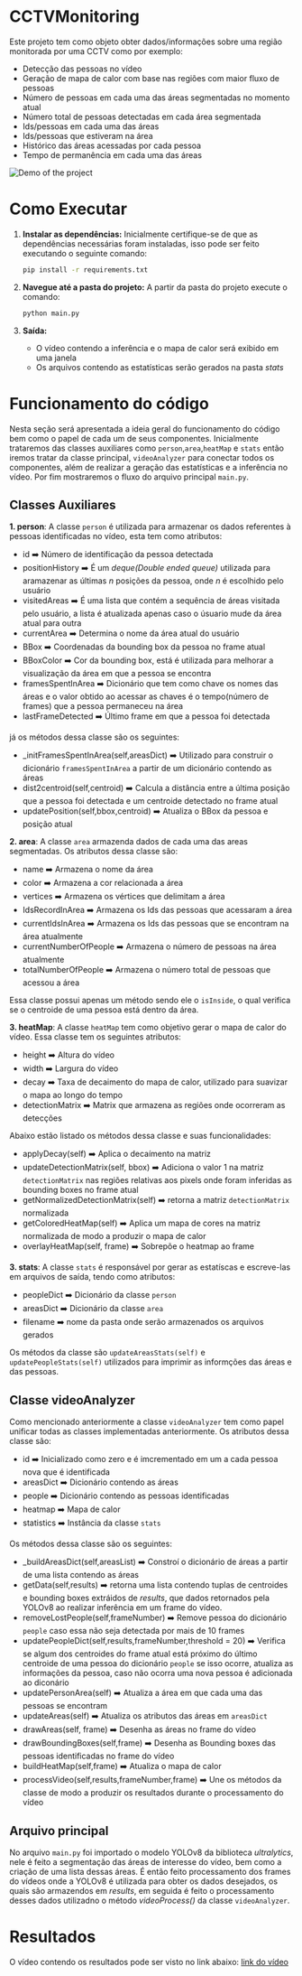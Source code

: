 # CCTVMonitoring

Este projeto tem como objeto obter dados/informações sobre uma região monitorada por uma CCTV como por exemplo:
- Detecção das pessoas no vídeo
- Geração de mapa de calor com base nas regiões com maior fluxo de pessoas
- Número de pessoas em cada uma das áreas segmentadas no momento atual
- Número total de pessoas detectadas em cada área segmentada
- Ids/pessoas em cada uma das áreas
- Ids/pessoas que estiveram na área
- Histórico das áreas acessadas por cada pessoa
- Tempo de permanência em cada uma das áreas

![Demo of the project](./readme_data/output.gif)

# Como Executar

1. **Instalar as dependências:**
   Inicialmente certifique-se de que as dependências necessárias foram instaladas, isso pode ser feito executando o seguinte comando:

   ```bash
   pip install -r requirements.txt
   ```
2. **Navegue até a pasta do projeto:**
     A partir da pasta do projeto execute o comando:
     ```bash
     python main.py
     ```
3. **Saída:**
   - O vídeo contendo a inferência e o mapa de calor será exibido em uma janela
   - Os arquivos contendo as estatísticas serão gerados na pasta *stats*
   


# Funcionamento do código
Nesta seção será apresentada a ideia geral do funcionamento do código bem como o papel de cada um de seus componentes. Inicialmente trataremos das classes auxiliares como `person`,`area`,`heatMap` e `stats` então iremos tratar da classe principal, `videoAnalyzer` para conectar todos os componentes, além de realizar a geração das estatísticas e a inferência no vídeo. Por fim mostraremos o fluxo do arquivo principal `main.py`.

## Classes Auxiliares
**1. person**: A classe `person` é utilizada para armazenar os dados referentes à pessoas identificadas no vídeo, esta tem como atributos:

- id ➡️ Número de identificação da pessoa detectada
- positionHistory ➡️ É um *deque(Double ended queue)* utilizada para aramazenar as últimas *n* posições da pessoa, onde *n* é escolhido pelo usuário
- visitedAreas ➡️ É uma lista que contém a sequência de áreas visitada pelo usuário, a lista é atualizada apenas caso o úsuario mude da área atual para outra
- currentArea ➡️ Determina o nome da área atual do usuário
- BBox ➡️ Coordenadas da bounding box da pessoa no frame atual
- BBoxColor ➡️ Cor da bounding box, está é utilizada para melhorar a visualização da área em que a pessoa se encontra
- framesSpentInArea ➡️ Dicionário que tem como chave os nomes das áreas e o valor obtido ao acessar as chaves é o tempo(número de frames) que a pessoa permaneceu na área
- lastFrameDetected ➡️ Último frame em que a pessoa foi detectada

já os métodos dessa classe são os seguintes:

- _initFramesSpentInArea(self,areasDict)  ➡️ Utilizado para construir o dicionário `framesSpentInArea` a partir de um dicionário contendo as áreas
- dist2centroid(self,centroid) ➡️ Calcula a distância entre a última posição que a pessoa foi detectada e um centroide detectado no frame atual
- updatePosition(self,bbox,centroid) ➡️ Atualiza o BBox da pessoa e posição atual

**2. area**: A classe `area` armazenda dados de cada uma das areas segmentadas. Os atributos dessa classe são:

- name  ➡️ Armazena o nome da área
- color  ➡️ Armazena a cor relacionada a área
- vertices  ➡️ Armazena os vértices que delimitam a área
- IdsRecordInArea  ➡️ Armazena os Ids das pessoas que acessaram a área
- currentIdsInArea  ➡️ Armazena os Ids das pessoas que se encontram na área atualmente
- currentNumberOfPeople  ➡️ Armazena o número de pessoas na área atualmente
- totalNumberOfPeople  ➡️ Armazena o número total de pessoas que acessou a área

Essa classe possui apenas um método sendo ele o `isInside`, o qual verifica se o centroide de uma pessoa está dentro da área.

**3. heatMap**: A classe `heatMap` tem como objetivo gerar o mapa de calor do vídeo. Essa classe tem os seguintes atributos:

- height ➡️ Altura do vídeo
- width ➡️ Largura do vídeo
- decay ➡️ Taxa de decaimento do mapa de calor, utilizado para suavizar o mapa ao longo do tempo
- detectionMatrix ➡️ Matrix que armazena as regiões onde ocorreram as detecções

Abaixo estão listado os métodos dessa classe e suas funcionalidades:

- applyDecay(self) ➡️ Aplica o decaímento na matriz
- updateDetectionMatrix(self, bbox) ➡️ Adiciona o valor 1 na matriz `detectionMatrix` nas regiões relativas aos pixels onde foram inferidas as bounding boxes no frame atual
- getNormalizedDetectionMatrix(self) ➡️ retorna a matriz `detectionMatrix` normalizada
- getColoredHeatMap(self) ➡️  Aplica um mapa de cores na matriz normalizada de modo a produzir o mapa de calor
- overlayHeatMap(self, frame) ➡️  Sobrepõe o heatmap ao frame

**3. stats**: A classe `stats` é responsável por gerar as estatíscas e escreve-las em arquivos de saída, tendo como atributos:

- peopleDict ➡️ Dicionário da classe `person`
- areasDict ➡️ Dicionário da classe `area`
- filename ➡️ nome da pasta onde serão armazenados os arquivos gerados

Os métodos da classe são `updateAreasStats(self)` e `updatePeopleStats(self)` utilizados para imprimir as informções das áreas e das pessoas.


## Classe videoAnalyzer
Como mencionado anteriormente a classe `videoAnalyzer` tem como papel unificar todas as classes implementadas anteriormente. Os atributos dessa classe são:

- id ➡️ Inicializado como zero e é imcrementado em um a cada pessoa nova que é identificada
- areasDict ➡️  Dicionário contendo as áreas
- people ➡️  Dicionário contendo as pessoas identificadas
- heatmap ➡️  Mapa de calor
- statistics ➡️  Instância da classe `stats`

Os métodos dessa classe são os seguintes:

- _buildAreasDict(self,areasList) ➡️ Constroí o dicionário de áreas a partir de uma lista contendo as áreas
- getData(self,results) ➡️ retorna uma lista contendo tuplas de centroides e bounding boxes extráidos de *results*, que dados retornados pela YOLOv8 ao realizar inferência em um frame do vídeo.
- removeLostPeople(self,frameNumber) ➡️ Remove pessoa do dicionário `people` caso essa não seja detectada por mais de 10 frames
- updatePeopleDict(self,results,frameNumber,threshold = 20) ➡️ Verifica se algum dos centroides do frame atual está próximo do último centroide de uma pessoa do dicionário `people` se isso ocorre, atualiza as informações da pessoa, caso não ocorra uma nova pessoa é adicionada ao diconário
- updatePersonArea(self) ➡️  Atualiza a área em que cada uma das pessoas se encontram
- updateAreas(self) ➡️ Atualiza os atributos das áreas em `areasDict`
- drawAreas(self, frame) ➡️ Desenha as áreas no frame do vídeo
- drawBoundingBoxes(self,frame) ➡️ Desenha as Bounding boxes das pessoas identificadas no frame do vídeo
- buildHeatMap(self,frame) ➡️ Atualiza o mapa de calor
- processVideo(self,results,frameNumber,frame) ➡️ Une os métodos da classe de modo a produzir os resultados durante o processamento do vídeo

## Arquivo principal
No arquivo `main.py` foi importado o modelo YOLOv8 da biblioteca *ultralytics*, nele é feito a segmentação das áreas de interesse do vídeo, bem como a criação de uma lista dessas áreas. É então feito processamento dos frames do vídeos onde a YOLOv8 é utilizada para obter os dados desejados, os quais são armazendos em *results*, em seguida é feito o processamento desses dados utilizadno o método *videoProcess()* da classe `videoAnalyzer`.

# Resultados
O vídeo contendo os resultados pode ser visto no link abaixo:
[link do vídeo](https://drive.google.com/file/d/1Xbkc8S1sPyf-ka_vGlVEXOWuZwVTyzXI/view?usp=sharing)


